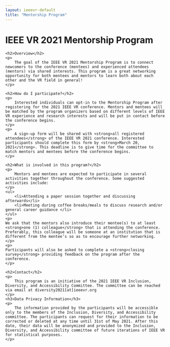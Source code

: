 ```yaml
---
layout: ieeevr-default
title: "Mentorship Program"
---
```


<!-- NAO ESTA NO MENUBAR -->
<div>
    <h1 id="mentorship-program">IEEE VR 2021 Mentorship Program</h1>
    
    <h2>Overview</h2>
    <p>
        The goal of the IEEE VR 2021 Mentorship Program is to connect newcomers to the conference (mentees) and experienced attendees (mentors) via shared interests. This program is a great networking opportunity for both mentees and mentors to learn both about each other and the VR field in general!
    </p>
    
    <h2>How do I participate?</h2>
    <p>
        Interested individuals can opt-in to the Mentorship Program after registering for the 2021 IEEE VR conference. Mentors and mentees will be matched by the program organizers based on different levels of IEEE VR experience and research interests and will be put in contact before the conference begins.
    </p>
    <p> 
        A sign-up form will be shared with <strong>all registered attendees</strong> of the IEEE VR 2021 conference. Interested participants should complete this form by <strong>March 20, 2021</strong>. This deadline is to give time for the committee to match mentors and mentees before the conference begins.
    </p>

    <h2>What is involved in this program?</h2>
    <p>
        Mentors and mentees are expected to participate in several activities together throughout the conference. Some suggested activities include:
    </p>
    <ul>
        <li>Attending a paper session together and discussing afterwards</li>
        <li>Meeting during coffee breaks/meals to discuss research and/or general career guidance </li>
    </ul>
    <p>
    We ask that the mentors also introduce their mentee(s) to at least <strong>one (1) colleague</strong> that is attending the conference. Preferably, this colleague will be someone at an institution that is different from the mentee’s so as to encourage further networking.
    </p>
    <p>
    Participants will also be asked to complete a <strong>closing survey</strong> providing feedback on the program after the conference.
    </p>
    
    <h2>Contact</h2>
    <p>
        This program is an initiative of the 2021 IEEE VR Inclusion, Diversity, and Accessibility Committee. The committee can be reached via email at diversity2021[at]ieeevr.org
    </p>
    <h3>Data Privacy Information</h3>
    <p>
        The information provided by the participants will be accessible only to the members of the Inclusion, Diversity, and Accessibility committee. The participants can request for their information to be corrected or deleted at any time until 31st of May 2021. After this date, their data will be anonymized and provided to the Inclusion, Diversity, and Accessibility committee of future iterations of IEEE VR for statistical purposes.
    </p>

</div>